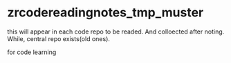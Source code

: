 # zrcodereadingnotes_tmp_muster
this will appear in each code repo to be readed. And colloected after noting. While, central repo exists(old ones).

for code learning
